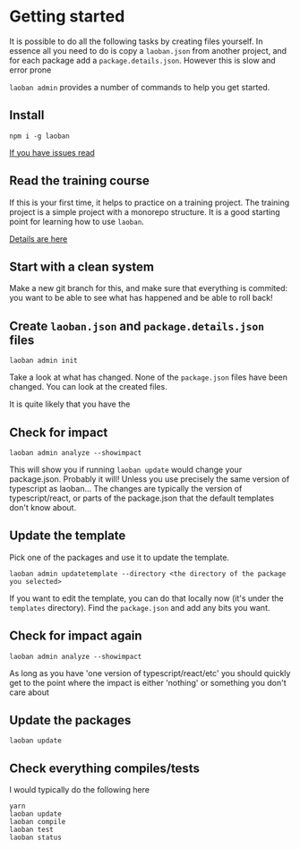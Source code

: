 # Getting started

It is possible to do all the following tasks by creating files yourself. In essence all you need to do is 
copy a `laoban.json` from another project, and for each package add a `package.details.json`. However this is slow and 
error prone

`laoban admin` provides a number of commands to help you get started.

## Install

```shell
npm i -g laoban
```

[If you have issues read](INSTALLING.LAOBAN.md) 

## Read the training course

If this is your first time, it helps to practice on a training project. The training project is a simple project with a
monorepo structure. It is a good starting point for learning how to use `laoban`.

[Details are here](../training/EXISTING.md)

## Start with a clean system

Make a new git branch for this, and make sure that everything is commited: you want to be able to see what 
has happened and be able to roll back!

## Create `laoban.json` and `package.details.json` files

```shell
laoban admin init
```
Take a look at what has changed. None of the `package.json` files have been changed. You can look at the
created files. 

It is quite likely that you have the 


## Check for impact

```shell
laoban admin analyze --showimpact
``` 
This will show you if running `laoban update` would change your package.json. Probably it will! Unless you
use precisely the same version of typescript as laoban... The changes are typically
the version of typescript/react, or parts of the package.json that the default templates don't know about.

## Update the template

Pick one of the packages and use it to update the template. 

```shell
laoban admin updatetemplate --directory <the directory of the package you selected>
```
If you want to edit the template, you can do that locally now (it's under the `templates` directory). Find the `package.json`
and add any bits you want.

## Check for impact again

```shell
laoban admin analyze --showimpact
``` 

As long as you have 'one version of typescript/react/etc' you should quickly get to the point where the impact is either
'nothing' or something you don't care about

## Update the packages

```shell
laoban update
```

## Check everything compiles/tests

I would typically do the following here
```shell
yarn
laoban update
laoban compile
laoban test
laoban status
```

